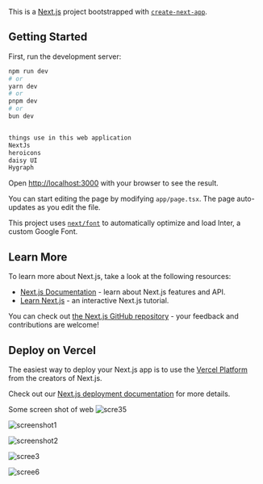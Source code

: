 This is a [Next.js](https://nextjs.org/) project bootstrapped with [`create-next-app`](https://github.com/vercel/next.js/tree/canary/packages/create-next-app).

## Getting Started

First, run the development server:

```bash
npm run dev
# or
yarn dev
# or
pnpm dev
# or
bun dev
```



```bash

things use in this web application
NextJs
heroicons
daisy UI
Hygraph 
```

Open [http://localhost:3000](http://localhost:3000) with your browser to see the result.

You can start editing the page by modifying `app/page.tsx`. The page auto-updates as you edit the file.

This project uses [`next/font`](https://nextjs.org/docs/basic-features/font-optimization) to automatically optimize and load Inter, a custom Google Font.

## Learn More

To learn more about Next.js, take a look at the following resources:

- [Next.js Documentation](https://nextjs.org/docs) - learn about Next.js features and API.
- [Learn Next.js](https://nextjs.org/learn) - an interactive Next.js tutorial.

You can check out [the Next.js GitHub repository](https://github.com/vercel/next.js/) - your feedback and contributions are welcome!

## Deploy on Vercel

The easiest way to deploy your Next.js app is to use the [Vercel Platform](https://vercel.com/new?utm_medium=default-template&filter=next.js&utm_source=create-next-app&utm_campaign=create-next-app-readme) from the creators of Next.js.

Check out our [Next.js deployment documentation](https://nextjs.org/docs/deployment) for more details.




Some screen shot of web 
![scre35](https://github.com/qavvii/car-rental--NextJS/assets/136834246/7fedeb8a-5a42-4c78-9273-21c31aeb2d59)


![screenshot1](https://github.com/qavvii/car-rental--NextJS/assets/136834246/f488b5ec-3d17-4611-9512-e3ef5e254487)

![screenshot2](https://github.com/qavvii/car-rental--NextJS/assets/136834246/234336c7-486e-4431-b8e0-4479740c6021)



![scree3](https://github.com/qavvii/car-rental--NextJS/assets/136834246/48f66c18-b1ea-4b7a-8a52-b8c13bd49076)




![scree6](https://github.com/qavvii/car-rental--NextJS/assets/136834246/bd8ca310-155a-44d1-b71f-c543e5b301cd)


